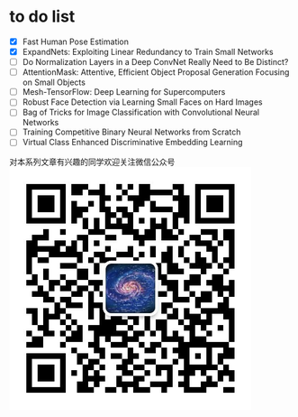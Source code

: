# to do list
- [x] Fast Human Pose Estimation
- [x] ExpandNets: Exploiting Linear Redundancy to Train Small Networks
- [ ] Do Normalization Layers in a Deep ConvNet Really Need to Be Distinct?
- [ ] AttentionMask: Attentive, Efficient Object Proposal Generation Focusing on Small Objects
- [ ] Mesh-TensorFlow: Deep Learning for Supercomputers
- [ ] Robust Face Detection via Learning Small Faces on Hard Images
- [ ] Bag of Tricks for Image Classification with Convolutional Neural Networks
- [ ] Training Competitive Binary Neural Networks from Scratch
- [ ] Virtual Class Enhanced Discriminative Embedding
Learning

对本系列文章有兴趣的同学欢迎关注微信公众号![qrcode](https://github.com/visualcomputingblog/blog/blob/master/qrcode.jpg)
